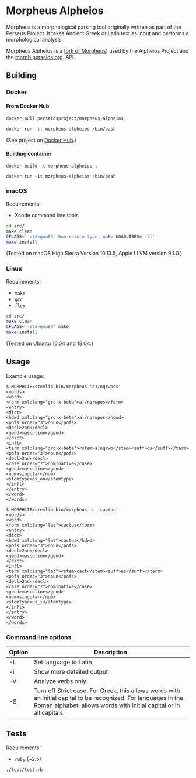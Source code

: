 # Morpheus Alpheios

Morpheus is a morphological parsing tool originally written as part of the Perseus Project.
It takes Ancient Greek or Latin text as input and performs a morphological analysis.

Morpheus Alpheios is a
[fork of Morpheus](https://github.com/alpheios-project/morpheus))
used by the Alpheios Project
and the
[morph.perseids.org](http://morph.perseids.org/analysis/word?lang=grc&engine=morpheusgrc&word=%E1%BC%84%CE%BD%CE%B8%CF%81%CF%89%CF%80%CE%BF%CF%82).
API.

## Building

### Docker

#### From Docker Hub

```bash
docker pull perseidsproject/morpheus-alpheios

docker run -it morpheus-alpheios /bin/bash
```

(See project on [Docker Hub](https://hub.docker.com/r/perseidsproject/morpheus-alpheios/).)

#### Building container

```
docker build -t morpheus-alpheios .

docker run -it morpheus-alpheios /bin/bash
```

### macOS

Requirements:

- Xcode command line tools

```bash
cd src/
make clean
CFLAGS='-std=gnu89 -Wno-return-type' make LOADLIBES='-ll'
make install
```

(Tested on macOS High Sierra Version 10.13.5, Apple LLVM version 9.1.0.)

### Linux

Requirements:

- `make`
- `gcc`
- `flex`

```bash
cd src/
make clean
CFLAGS='-std=gnu89' make
make install
```

(Tested on Ubuntu 16.04 and 18.04.)

## Usage

Example usage:

```
$ MORPHLIB=stemlib bin/morpheus 'a)/nqrwpos'
<words>
<word>
<form xml:lang="grc-x-beta">a)/nqrwpos</form>
<entry>
<dict>
<hdwd xml:lang="grc-x-beta">a)/nqrwpos</hdwd>
<pofs order="3">noun</pofs>
<decl>2nd</decl>
<gend>masculine</gend>
</dict>
<infl>
<term xml:lang="grc-x-beta"><stem>a)nqrwp</stem><suff>os</suff></term>
<pofs order="3">noun</pofs>
<decl>2nd</decl>
<case order="7">nominative</case>
<gend>masculine</gend>
<num>singular</num>
<stemtype>os_ou</stemtype>
</infl>
</entry>
</word>
</words>
```

```
$ MORPHLIB=stemlib bin/morpheus -L 'cactus'
<words>
<word>
<form xml:lang="lat">cactus</form>
<entry>
<dict>
<hdwd xml:lang="lat">cactus</hdwd>
<pofs order="3">noun</pofs>
<decl>2nd</decl>
<gend>masculine</gend>
</dict>
<infl>
<term xml:lang="lat"><stem>cact</stem><suff>us</suff></term>
<pofs order="3">noun</pofs>
<decl>2nd</decl>
<case order="7">nominative</case>
<gend>masculine</gend>
<num>singular</num>
<stemtype>us_i</stemtype>
</infl>
</entry>
</word>
</words>
```

### Command line options

| Option | Description |
| - | - |
| -L | Set language to Latin |
| -i | Show more detailed output |
| -V | Analyze verbs only. |
| -S | Turn off Strict case. For Greek, this allows words with an initial capital to be recognized. For languages in the Roman alphabet, allows words with initial capital or in all capitals. |

## Tests

Requirements:

- `ruby` (~2.5)

`./test/test.rb`

